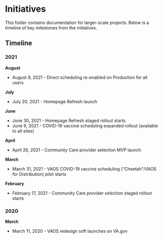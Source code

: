 # Initiatives
This folder contains documentation for larger-scale projects. Below is a timeline of key milestones from the initiatives.

## Timeline

### 2021

**August**
- August 9, 2021 - Direct scheduling re-enabled on Production for all users

**July**
- July 20, 2021 - Homepage Refresh launch

**June**
- June 30, 2021 - Homepage Refresh staged rollout starts
- June 9, 2021 - COVID-19 vaccine scheduling expanded rollout (available to all sites)

**April**
- April 26, 2021 - Community Care provider selection MVP launch

**March**
- March 31, 2021 - VAOS COVID-19 vaccine scheduling ("Cheetah"/VAOS for Distribution) pilot starts

**February**
- February 17, 2021 - Community Care provider selection staged rollout starts


### 2020

**March**
- March 11, 2020 - VAOS redesign soft launches on VA.gov
